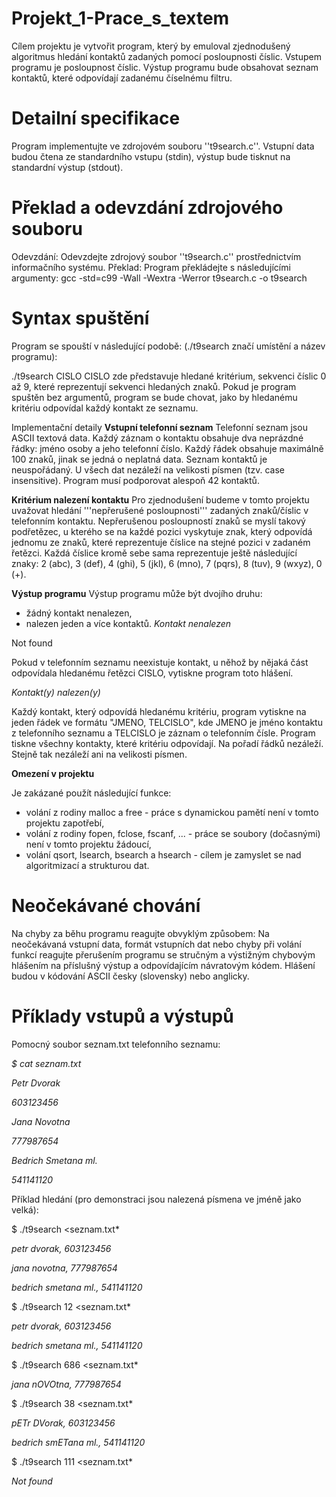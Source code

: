 # Projekt_1-Prace_s_textem
Cílem projektu je vytvořit program, který by emuloval zjednodušený algoritmus hledání kontaktů zadaných pomocí posloupnosti číslic. Vstupem programu je posloupnost číslic. Výstup programu bude obsahovat seznam kontaktů, které odpovídají zadanému číselnému filtru.
# Detailní specifikace
Program implementujte ve zdrojovém souboru ''t9search.c''. Vstupní data budou čtena ze standardního vstupu (stdin), výstup bude tisknut na standardní výstup (stdout).
# Překlad a odevzdání zdrojového souboru
Odevzdání: Odevzdejte zdrojový soubor ''t9search.c'' prostřednictvím informačního systému.
Překlad: Program překládejte s následujícími argumenty:
gcc -std=c99 -Wall -Wextra -Werror t9search.c -o t9search

# Syntax spuštění
Program se spouští v následující podobě: (./t9search značí umístění a název programu):

./t9search CISLO
CISLO zde představuje hledané kritérium, sekvenci číslic 0 až 9, které reprezentují sekvenci hledaných znaků.
Pokud je program spuštěn bez argumentů, program se bude chovat, jako by hledanému kritériu odpovídal každý kontakt ze seznamu.

Implementační detaily
**Vstupní telefonní seznam**
Telefonní seznam jsou ASCII textová data. Každý záznam o kontaktu obsahuje dva neprázdné řádky: jméno osoby a jeho telefonní číslo. Každý řádek obsahuje maximálně 100 znaků, jinak se jedná o neplatná data. Seznam kontaktů je neuspořádaný. U všech dat nezáleží na velikosti písmen (tzv. case insensitive). Program musí podporovat alespoň 42 kontaktů.

**Kritérium nalezení kontaktu**
Pro zjednodušení budeme v tomto projektu uvažovat hledání '''nepřerušené posloupnosti''' zadaných znaků/číslic v telefonním kontaktu. Nepřerušenou posloupností znaků se myslí takový podřetězec, u kterého se na každé pozici vyskytuje znak, který odpovídá jednomu ze znaků, které reprezentuje číslice na stejné pozici v zadaném řetězci. Každá číslice kromě sebe sama reprezentuje ještě následující znaky: 2 (abc), 3 (def), 4 (ghi), 5 (jkl), 6 (mno), 7 (pqrs), 8 (tuv), 9 (wxyz), 0 (+).

**Výstup programu**
Výstup programu může být dvojího druhu:
- žádný kontakt nenalezen,
- nalezen jeden a více kontaktů.
*Kontakt nenalezen*

Not found

Pokud v telefonním seznamu neexistuje kontakt, u něhož by nějaká část odpovídala hledanému řetězci CISLO, vytiskne program toto hlášení.

*Kontakt(y) nalezen(y)*

Každý kontakt, který odpovídá hledanému kritériu, program vytiskne na jeden řádek ve formátu "JMENO, TELCISLO", kde JMENO je jméno kontaktu z telefonního seznamu a TELCISLO je záznam o telefonním čísle. Program tiskne všechny kontakty, které kritériu odpovídají. Na pořadí řádků nezáleží. Stejně tak nezáleží ani na velikosti písmen.

**Omezení v projektu**

Je zakázané použít následující funkce:
- volání z rodiny malloc a free - práce s dynamickou pamětí není v tomto projektu zapotřebí,
- volání z rodiny fopen, fclose, fscanf, ... - práce se soubory (dočasnými) není v tomto projektu žádoucí,
- volání qsort, lsearch, bsearch a hsearch - cílem je zamyslet se nad algoritmizací a strukturou dat.

# Neočekávané chování

Na chyby za běhu programu reagujte obvyklým způsobem: Na neočekávaná vstupní data, formát vstupních dat nebo chyby při volání funkcí reagujte přerušením programu se stručným a výstižným chybovým hlášením na příslušný výstup a odpovídajícím návratovým kódem. Hlášení budou v kódování ASCII česky (slovensky) nebo anglicky.

# Příklady vstupů a výstupů
Pomocný soubor seznam.txt telefonního seznamu:

*$ cat seznam.txt*

*Petr Dvorak*

*603123456*

*Jana Novotna*

*777987654*

*Bedrich Smetana ml.*

*541141120*

Příklad hledání (pro demonstraci jsou nalezená písmena ve jméně jako velká):

$ ./t9search <seznam.txt*

*petr dvorak, 603123456*

*jana novotna, 777987654*

*bedrich smetana ml., 541141120*

$ ./t9search 12 <seznam.txt*

*petr dvorak, 603123456*

*bedrich smetana ml., 541141120*

$ ./t9search 686 <seznam.txt*

*jana nOVOtna, 777987654*

$ ./t9search 38 <seznam.txt*

*pETr DVorak, 603123456*

*bedrich smETana ml., 541141120*

$ ./t9search 111 <seznam.txt*

*Not found*

